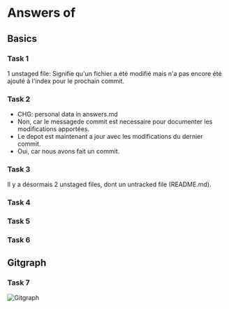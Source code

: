 # Answers of <Yannick> <Chabloz> <Yancha99a>

## Basics
### Task 1
1 unstaged file: Signifie qu'un fichier a été modifié mais n'a pas encore été ajouté à l'index pour le prochain commit.
### Task 2
- CHG: personal data in answers.md
- Non, car le messagede commit est necessaire pour documenter les modifications apportées.
- Le depot est maintenant a jour avec les modifications du dernier commit.
- Oui, car nous avons fait un commit.
### Task 3
Il y a désormais 2 unstaged files, dont un untracked file (README.md).
### Task 4

### Task 5

### Task 6

## Gitgraph

### Task 7

![Gitgraph](img/gitgraph.svg)